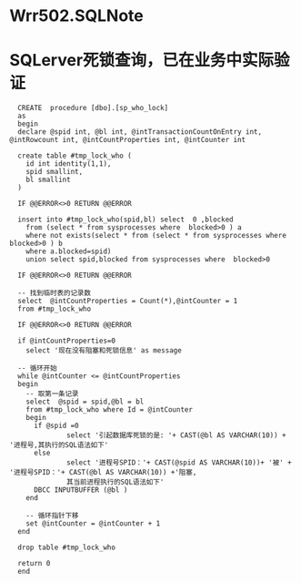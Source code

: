 # Wrr502.SQLNote
# SQLerver死锁查询，已在业务中实际验证

      CREATE  procedure [dbo].[sp_who_lock] 
      as 
      begin 
      declare @spid int, @bl int, @intTransactionCountOnEntry int, @intRowcount int, @intCountProperties int, @intCounter int 

      create table #tmp_lock_who ( 
        id int identity(1,1), 
        spid smallint, 
        bl smallint
      ) 

      IF @@ERROR<>0 RETURN @@ERROR 

      insert into #tmp_lock_who(spid,bl) select  0 ,blocked 
        from (select * from sysprocesses where  blocked>0 ) a 
        where not exists(select * from (select * from sysprocesses where  blocked>0 ) b 
        where a.blocked=spid) 
        union select spid,blocked from sysprocesses where  blocked>0 

      IF @@ERROR<>0 RETURN @@ERROR 

      -- 找到临时表的记录数 
      select  @intCountProperties = Count(*),@intCounter = 1 
      from #tmp_lock_who 

      IF @@ERROR<>0 RETURN @@ERROR 

      if @intCountProperties=0 
        select '现在没有阻塞和死锁信息' as message 

      -- 循环开始 
      while @intCounter <= @intCountProperties 
      begin 
        -- 取第一条记录 
        select  @spid = spid,@bl = bl 
        from #tmp_lock_who where Id = @intCounter 
        begin 
          if @spid =0 
                  select '引起数据库死锁的是: '+ CAST(@bl AS VARCHAR(10)) + '进程号,其执行的SQL语法如下' 
          else 
                  select '进程号SPID：'+ CAST(@spid AS VARCHAR(10))+ '被' + '进程号SPID：'+ CAST(@bl AS VARCHAR(10)) +'阻塞,
                  其当前进程执行的SQL语法如下' 
          DBCC INPUTBUFFER (@bl ) 
        end 

        -- 循环指针下移 
        set @intCounter = @intCounter + 1 
      end 

      drop table #tmp_lock_who 

      return 0 
      end 
